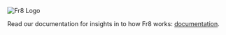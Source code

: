 ![Fr8 Logo](https://github.com/Fr8org/Fr8Core/blob/master/Docs/img/Fr8Logo.png)

Read our documentation for insights in to how Fr8 works: [documentation](https://github.com/Fr8org/Fr8Core/blob/master/Docs/Home.md).
